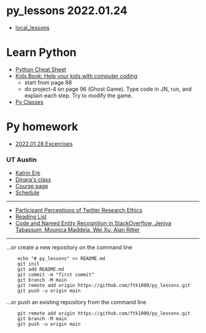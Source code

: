 # py_lessons 2022.01.24
* [local_lessons](https://github.com/ftk1000/py_lessons/)

# Learn Python
* [Python Cheat Sheet](https://perso.limsi.fr/pointal/_media/python:cours:mementopython3-english.pdf)
* [Kids Book: Help your kids with computer coding](http://library.lol/main/72D218A7A73C4D4ABC7BE582EBD85385)
  * start from page 86
  * do project-4 on page 96 (Ghost Game). Type code in JN, run, and explain each step. Try to modify the game.  
* [Py Classes](python_classes.md)

# Py homework
* [2022.01.28 Excercises](py_excercises.md) 

### UT Austin
* [Katrin Erk](https://www.katrinerk.com/home)
* [Dinara's class](https://www.katrinerk.com/courses/analyzing-linguistic-data-and-programming-for-linguists#h.10dt4bwiiefs)
* [Course page](https://www.katrinerk.com/courses/analyzing-linguistic-data-and-programming-for-linguists)
* [Schedule](https://www.katrinerk.com/courses/analyzing-linguistic-data-and-programming-for-linguists#h.i0l78w4pcjz0)

---
* [Participant Perceptions of Twitter Research Ethics](https://mail.google.com/mail/u/0/#inbox/WhctKKXPdgxQJPWpWvJbFlPDLZCpNCTjFZCSLcxqdxqkLRPfbNvWrzmjzZnZPBPZcgtnTbB?projector=1&messagePartId=0.1)
* [Reading List](https://www.cs.utexas.edu/~ml/nll/)
* [Code and Named Entity Recognition in StackOverflow, Jeniya Tabassum, Mounica Maddela, Wei Xu, Alan Ritter](https://arxiv.org/abs/2005.01634)


---


…or create a new repository on the command line

        echo "# py_lessons" >> README.md
        git init
        git add README.md
        git commit -m "first commit"
        git branch -M main
        git remote add origin https://github.com/ftk1000/py_lessons.git
        git push -u origin main
        
…or push an existing repository from the command line

        git remote add origin https://github.com/ftk1000/py_lessons.git
        git branch -M main
        git push -u origin main
